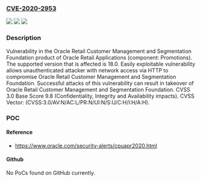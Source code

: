 ### [CVE-2020-2953](https://cve.mitre.org/cgi-bin/cvename.cgi?name=CVE-2020-2953)
![](https://img.shields.io/static/v1?label=Product&message=Retail%20Customer%20Management%20and%20Segmentation%20Foundation&color=blue)
![](https://img.shields.io/static/v1?label=Version&message=18.0%20&color=brightgreen)
![](https://img.shields.io/static/v1?label=Vulnerability&message=Easily%20exploitable%20vulnerability%20allows%20unauthenticated%20attacker%20with%20network%20access%20via%20HTTP%20to%20compromise%20Oracle%20Retail%20Customer%20Management%20and%20Segmentation%20Foundation.%20%20Successful%20attacks%20of%20this%20vulnerability%20can%20result%20in%20takeover%20of%20Oracle%20Retail%20Customer%20Management%20and%20Segmentation%20Foundation.&color=brightgreen)

### Description

Vulnerability in the Oracle Retail Customer Management and Segmentation Foundation product of Oracle Retail Applications (component: Promotions). The supported version that is affected is 18.0. Easily exploitable vulnerability allows unauthenticated attacker with network access via HTTP to compromise Oracle Retail Customer Management and Segmentation Foundation. Successful attacks of this vulnerability can result in takeover of Oracle Retail Customer Management and Segmentation Foundation. CVSS 3.0 Base Score 9.8 (Confidentiality, Integrity and Availability impacts). CVSS Vector: (CVSS:3.0/AV:N/AC:L/PR:N/UI:N/S:U/C:H/I:H/A:H).

### POC

#### Reference
- https://www.oracle.com/security-alerts/cpuapr2020.html

#### Github
No PoCs found on GitHub currently.

